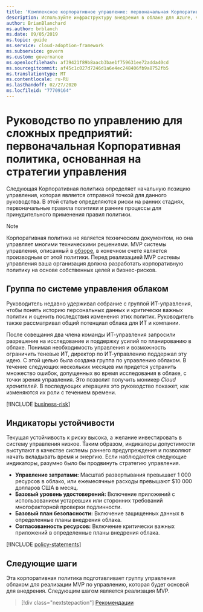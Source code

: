 ```yaml
---
title: 'Комплексное корпоративное управление: первоначальная Корпоративная политика'
description: Используйте инфраструктуру внедрения в облаке для Azure, чтобы определить начальное расположение системы управления, риски раннего этапа, начальные операторы политики и процессы раннего применения.
author: BrianBlanchard
ms.author: brblanch
ms.date: 09/05/2019
ms.topic: guide
ms.service: cloud-adoption-framework
ms.subservice: govern
ms.custom: governance
ms.openlocfilehash: af39421f89b8aacb3bae1f759631ee72adda40cd
ms.sourcegitcommit: af45c1c027d7246d1a6e4ec248406fb9a8752fb5
ms.translationtype: MT
ms.contentlocale: ru-RU
ms.lasthandoff: 02/27/2020
ms.locfileid: "77709164"
---
```

# <a name="governance-guide-for-complex-enterprises-initial-corporate-policy-behind-the-governance-strategy"></a>Руководство по управлению для сложных предприятий: первоначальная Корпоративная политика, основанная на стратегии управления

Следующая Корпоративная политика определяет начальную позицию управления, которая является отправной точкой для данного руководства. В этой статье определяются риски на ранних стадиях, первоначальные правила политики и ранние процессы для принудительного применения правил политики.

> [!NOTE]
>Корпоративная политика не является техническим документом, но она управляет многими техническими решениями. MVP системы управления, описанный в [обзоре](./index.md), в конечном счете является производным от этой политики. Перед реализацией MVP системы управления ваша организация должна разработать корпоративную политику на основе собственных целей и бизнес-рисков.

## <a name="cloud-governance-team"></a>Группа по системе управления облаком

Руководитель недавно удерживал собрание с группой ИТ-управления, чтобы понять историю персональных данных и критически важных политик и оценить последствия изменения этих политик. Руководитель также рассматривал общий потенциал облака для ИТ и компании.

После совещания два члена команды ИТ-управления запросили разрешение на исследование и поддержку усилий по планированию в облаке. Понимая необходимость управления и возможность ограничить теневые ИТ, директор по ИТ-управлению поддержал эту идею. С этой целью была создана группа по управлению облаком. В течение следующих нескольких месяцев им придется устранить множество ошибок, допущенных во время исследования в облаке, с точки зрения управления. Это позволит получить моникер _Cloud хранителей_. В последующих итерациях это руководство покажет, как изменяются их роли с течением времени.

[!INCLUDE [business-risk](../../../../includes/business-risks.md)]

## <a name="tolerance-indicators"></a>Индикаторы устойчивости

Текущая устойчивость к риску высока, а желание инвестировать в систему управления низкое. Таким образом, индикаторы допустимости выступают в качестве системы раннего предупреждения и позволяют начать вкладывать время и энергию. Если наблюдаются следующие индикаторы, разумно было бы продвинуть стратегию управления.

- **Управление затратами:** Масштаб развертывания превышает 1 000 ресурсов в облако, или ежемесячные расходы превышают $10 000 долларов США в месяц.
- **Базовый уровень удостоверений:** Включение приложений с использованием устаревших или сторонних требований многофакторной проверки подлинности.
- **Базовый план безопасности:** Включение защищенных данных в определенные планы внедрения облака.
- **Согласованность ресурсов:** Включение критически важных приложений в определенные планы внедрения облака.

[!INCLUDE [policy-statements](../../../../includes/policy-statements.md)]

## <a name="next-steps"></a>Следующие шаги

Эта корпоративная политика подготавливает группу управления облаком для реализации MVP по управлению, которая будет основой для внедрения. Следующим шагом является реализация MVP.

> [!div class="nextstepaction"]
> [Рекомендации](./prescriptive-guidance.md)
